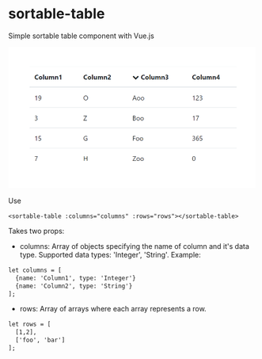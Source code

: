 # sortable-table
Simple sortable table component with Vue.js

<img src="demo.png" width="500">

Use
```
<sortable-table :columns="columns" :rows="rows"></sortable-table>
```

Takes two props:
- columns: Array of objects specifying the name of column and it's data type. Supported data types: 'Integer', 'String'. Example:
```
let columns = [
  {name: 'Column1', type: 'Integer'}
  {name: 'Column2', type: 'String'}
];
```
- rows: Array of arrays where each array represents a row.
```
let rows = [
  [1,2],
  ['foo', 'bar']
];
```
